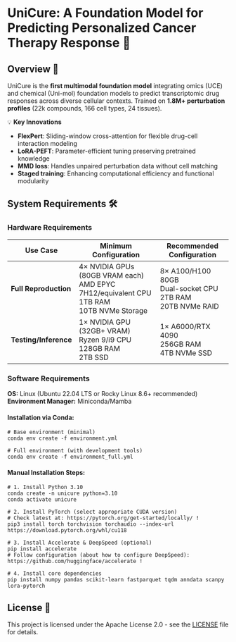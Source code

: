 # UniCure: A Foundation Model for Predicting Personalized Cancer Therapy Response 💊

## Overview 🌟
UniCure is the **first multimodal foundation model** integrating omics (UCE) and chemical (Uni-mol) foundation models to predict transcriptomic drug responses across diverse cellular contexts. Trained on **1.8M+ perturbation profiles** (22k compounds, 166 cell types, 24 tissues).  

💡 **Key Innovations**  
- **FlexPert**: Sliding-window cross-attention for flexible drug-cell interaction modeling  
- **LoRA-PEFT**: Parameter-efficient tuning preserving pretrained knowledge  
- **MMD loss**: Handles unpaired perturbation data without cell matching    
- **Staged training**: Enhancing computational efficiency and functional modularity

## System Requirements 🛠

### Hardware Requirements
| Use Case              | Minimum Configuration                | Recommended Configuration       |
|-----------------------|--------------------------------------|---------------------------------|
| **Full Reproduction** | 4× NVIDIA GPUs (80GB VRAM each)<br>AMD EPYC 7H12/equivalent CPU<br>1TB RAM<br>10TB NVMe Storage | 8× A100/H100 80GB<br>Dual-socket CPU<br>2TB RAM<br>20TB NVMe RAID |
| **Testing/Inference** | 1× NVIDIA GPU (32GB+ VRAM)<br>Ryzen 9/i9 CPU<br>128GB RAM<br>2TB SSD | 1× A6000/RTX 4090<br>256GB RAM<br>4TB NVMe SSD |

### Software Requirements
**OS:** Linux (Ubuntu 22.04 LTS or Rocky Linux 8.6+ recommended)  
**Environment Manager:** Miniconda/Mamba  

#### Installation via Conda:
```
# Base environment (minimal)
conda env create -f environment.yml

# Full environment (with development tools)
conda env create -f environment_full.yml
```

#### Manual Installation Steps:
```
# 1. Install Python 3.10
conda create -n unicure python=3.10
conda activate unicure

# 2. Install PyTorch (select appropriate CUDA version)
# Check latest at: https://pytorch.org/get-started/locally/ !
pip3 install torch torchvision torchaudio --index-url https://download.pytorch.org/whl/cu118

# 3. Install Accelerate & DeepSpeed (optional)
pip install accelerate
# Follow configuration (about how to configure DeepSpeed): https://github.com/huggingface/accelerate !

# 4. Install core dependencies
pip install numpy pandas scikit-learn fastparquet tqdm anndata scanpy lora-pytorch
```

## License 📄
This project is licensed under the Apache License 2.0 - see the [LICENSE](LICENSE) file for details.

